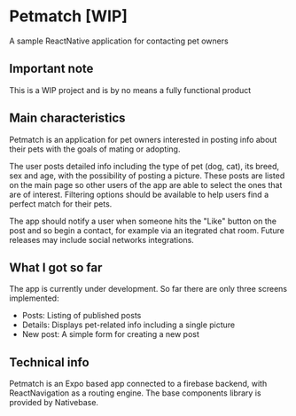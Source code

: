 # Petmatch [WIP]
A sample ReactNative application for contacting pet owners

## Important note
This is a WIP project and is by no means a fully functional product

## Main characteristics
Petmatch is an application for pet owners interested in posting info about their pets with
the goals of mating or adopting. 

The user posts detailed info including the type of pet (dog, cat), its breed, sex and age, 
with the possibility of posting a picture. These posts are listed on the main page so other users of the app are able to select the ones that are
of interest. Filtering options should be available to help users find a perfect match for their pets.

The app should notify a user when someone hits the "Like" button on the post and so 
begin a contact, for example via an itegrated chat room. Future releases may include social networks integrations.

## What I got so far
The app is currently under development. So far there are only three screens implemented:
- Posts: Listing of published posts
- Details: Displays pet-related info including a single picture
- New post: A simple form for creating a new post

## Technical info
Petmatch is an Expo based app connected to a firebase backend, with ReactNavigation as a routing engine. The base components library is provided by Nativebase.
